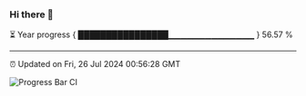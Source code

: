 ### Hi there 👋

⏳ Year progress { ████████████████▁▁▁▁▁▁▁▁▁▁▁▁▁▁ } 56.57 %

---

⏰ Updated on Fri, 26 Jul 2024 00:56:28 GMT

![Progress Bar CI](https://github.com/liununu/liununu/workflows/Progress%20Bar%20CI/badge.svg)
